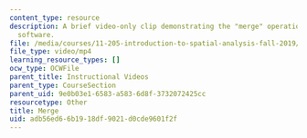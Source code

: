 ```yaml
---
content_type: resource
description: A brief video-only clip demonstrating the "merge" operation in ArcGIS
  software.
file: /media/courses/11-205-introduction-to-spatial-analysis-fall-2019/adb56ed66b1918df9021d0cde9601f2f_MIT11_205F19_merge.mp4
file_type: video/mp4
learning_resource_types: []
ocw_type: OCWFile
parent_title: Instructional Videos
parent_type: CourseSection
parent_uid: 9e0b03e1-6583-a583-6d8f-3732072425cc
resourcetype: Other
title: Merge
uid: adb56ed6-6b19-18df-9021-d0cde9601f2f
---
```

